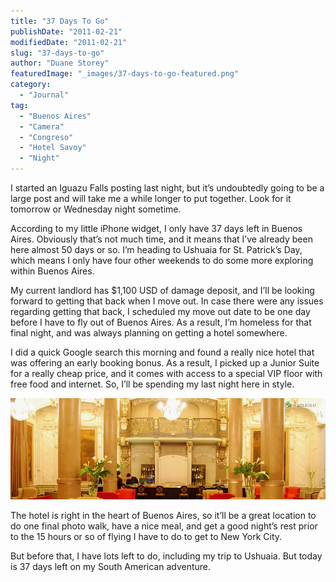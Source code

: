 ```yaml
---
title: "37 Days To Go"
publishDate: "2011-02-21"
modifiedDate: "2011-02-21"
slug: "37-days-to-go"
author: "Duane Storey"
featuredImage: "_images/37-days-to-go-featured.png"
category:
  - "Journal"
tag:
  - "Buenos Aires"
  - "Camera"
  - "Congreso"
  - "Hotel Savoy"
  - "Night"
---
```


I started an Iguazu Falls posting last night, but it’s undoubtedly going to be a large post and will take me a while longer to put together. Look for it tomorrow or Wednesday night sometime.

According to my little iPhone widget, I only have 37 days left in Buenos Aires. Obviously that’s not much time, and it means that I’ve already been here almost 50 days or so. I’m heading to Ushuaia for St. Patrick’s Day, which means I only have four other weekends to do some more exploring within Buenos Aires.

My current landlord has $1,100 USD of damage deposit, and I’ll be looking forward to getting that back when I move out. In case there were any issues regarding getting that back, I scheduled my move out date to be one day before I have to fly out of Buenos Aires. As a result, I’m homeless for that final night, and was always planning on getting a hotel somewhere.

I did a quick Google search this morning and found a really nice hotel that was offering an early booking bonus. As a result, I picked up a Junior Suite for a really cheap price, and it comes with access to a special VIP floor with free food and internet. So, I’ll be spending my last night here in style.

[![](_images/37-days-to-go-1.png "Screen shot 2011-02-21 at 4.20.13 PM")](_images/37-days-to-go-1.png)

The hotel is right in the heart of Buenos Aires, so it’ll be a great location to do one final photo walk, have a nice meal, and get a good night’s rest prior to the 15 hours or so of flying I have to do to get to New York City.

But before that, I have lots left to do, including my trip to Ushuaia. But today is 37 days left on my South American adventure.